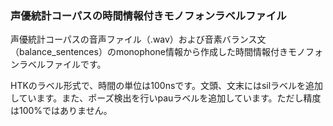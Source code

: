 ### 声優統計コーパスの時間情報付きモノフォンラベルファイル
声優統計コーパスの音声ファイル（.wav）および音素バランス文（balance_sentences）のmonophone情報から作成した時間情報付きモノフォンラベルファイルです。

HTKのラベル形式で、時間の単位は100nsです。文頭、文末にはsilラベルを追加しています。また、ポーズ検出を行いpauラベルを追加しています。ただし精度は100%ではありません。

